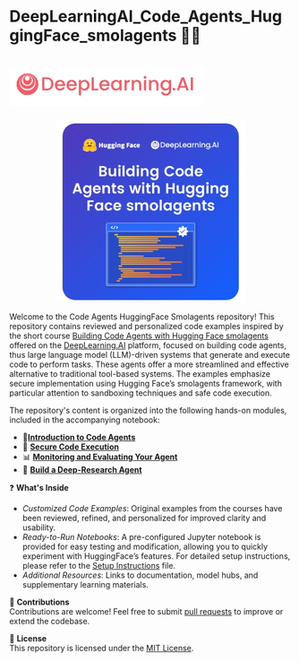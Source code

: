 # DeepLearningAI_Code_Agents_HuggingFace_smolagents  🧑‍💻


# ![image1](https://github.com/16032022/DeepLearningAI_Code_Agents_HuggingFace_smolagents/blob/0be092ba91337cbbc7b203a8f0a2279fc770cb9a/Image1.jpeg)

<p align="center">
  <img src="https://github.com/16032022/DeepLearningAI_Code_Agents_HuggingFace_smolagents/blob/a0628d92d60bb9036a4d7a16313f224b4f7640cb/Image2.jpeg" alt="Image2">
</p>


Welcome to the Code Agents HuggingFace Smolagents repository! This repository contains reviewed and personalized code examples inspired by the short course [Building Code Agents with Hugging Face smolagents](https://www.deeplearning.ai/short-courses/building-code-agents-with-hugging-face-smolagents/) offered on the [DeepLearning.AI](https://www.deeplearning.ai/courses/) platform,  focused on building code agents, thus large language model (LLM)-driven systems that generate and execute code to perform tasks. These agents offer a more streamlined and effective alternative to traditional tool-based systems. The examples emphasize secure implementation using Hugging Face’s smolagents framework, with particular attention to sandboxing techniques and safe code execution.  

The repository's content is organized into the following hands-on modules, included in the accompanying notebook:    
- 🚀[**Introduction to Code Agents**](https://github.com/16032022/DeepLearningAI_Code_Agents_HuggingFace_smolagents/tree/main/Introduction_Code_Agents)
- 🔐 [**Secure Code Execution**](https://github.com/16032022/DeepLearningAI_Code_Agents_HuggingFace_smolagents/tree/main/Secure_Code_Execution)   
- 📊 [**Monitoring and Evaluating Your Agent**](https://github.com/16032022/DeepLearningAI_Code_Agents_HuggingFace_smolagents/tree/main/Monitoring_Evaluationg_Agent)
- 🧠 [**Build a Deep-Research Agent**](https://github.com/16032022/DeepLearningAI_Code_Agents_HuggingFace_smolagents/tree/main/Build_Deep_Research_Agent)


❓ **What's Inside**  
- _Customized Code Examples_: Original examples from the courses have been reviewed, refined, and personalized for improved clarity and usability.  
- _Ready-to-Run Notebooks_: A pre-configured Jupyter notebook is provided for easy testing and modification, allowing you to quickly experiment with HuggingFace’s features. For detailed setup instructions, please refer to the [Setup Instructions](SETUP.md) file.  
- _Additional Resources_: Links to documentation, model hubs, and supplementary learning materials.  


🎯 **Contributions**  
Contributions are welcome! Feel free to submit [pull requests](https://github.com/16032022/DeepLearningAI_Code_Agents_HuggingFace_smolagents/pulls) to improve or extend the codebase.


📄 **License**  
This repository is licensed under the [MIT License](https://github.com/16032022/DeepLearningAI_Code_Agents_HuggingFace_smolagents/blob/main/LICENSE).









